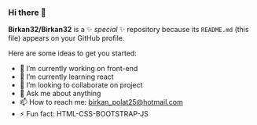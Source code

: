 ### Hi there 👋


**Birkan32/Birkan32** is a ✨ _special_ ✨ repository because its `README.md` (this file) appears on your GitHub profile.

Here are some ideas to get you started:

- 🔭 I’m currently working on front-end
- 🌱 I’m currently learning react
- 👯 I’m looking to collaborate on project
- 💬 Ask me about anything
- 📫 How to reach me: birkan_polat25@hotmail.com
- ⚡ Fun fact: HTML-CSS-BOOTSTRAP-JS

